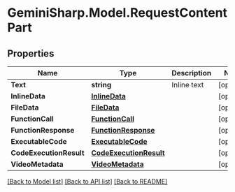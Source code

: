 # GeminiSharp.Model.RequestContentPart

## Properties

Name | Type | Description | Notes
------------ | ------------- | ------------- | -------------
**Text** | **string** | Inline text | [optional] 
**InlineData** | [**InlineData**](InlineData.md) |  | [optional] 
**FileData** | [**FileData**](FileData.md) |  | [optional] 
**FunctionCall** | [**FunctionCall**](FunctionCall.md) |  | [optional] 
**FunctionResponse** | [**FunctionResponse**](FunctionResponse.md) |  | [optional] 
**ExecutableCode** | [**ExecutableCode**](ExecutableCode.md) |  | [optional] 
**CodeExecutionResult** | [**CodeExecutionResult**](CodeExecutionResult.md) |  | [optional] 
**VideoMetadata** | [**VideoMetadata**](VideoMetadata.md) |  | [optional] 

[[Back to Model list]](../README.md#documentation-for-models) [[Back to API list]](../README.md#documentation-for-api-endpoints) [[Back to README]](../README.md)

